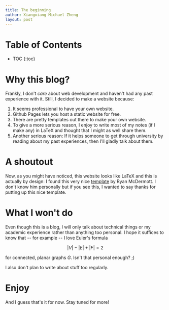 ```yaml
---
title: The beginning
author: Xiangxiang Michael Zheng
layout: post
---
```


# Table of Contents
* TOC
{:toc}


# Why this blog?

Frankly, I don't *care* about web development and haven't had any past experience with it. 
Still, I decided to make a website because:

1. It seems professional to have your own website. 
1. Github Pages lets you host a static website for free. 
1. There are pretty templates out there to make your own website. 
1. To give a more serious reason, I enjoy to write most of my notes (if I make any) in <span class="latex">L<span>a</span>T<span>e</span>X</span> and thought that I might as well share them. 
1. Another serious reason: If it helps someone to get through university by reading about my past experiences, then I'll gladly talk about them. 

# A shoutout

Now, as you might have noticed, this website looks like <span class="latex">L<span>a</span>T<span>e</span>X</span> and this is actually by design: I found this very nice [template](https://github.com/ryanmcdermott/jekyll-latex) by Ryan McDermott. I don't know him personally but if you see this, I wanted to say thanks for putting up this nice template.

# What I won't do

Even though this is a blog, I will only talk about technical things or my academic experience rather than anything too personal. 
I hope it suffices to know that -- for example -- I love Euler's formula 

$$ |V| - |E| + |F| = 2$$

for connected, planar graphs $G$. Isn't that personal enough? ;)

I also don't plan to write about stuff too regularly. 

# Enjoy

And I guess that's it for now. Stay tuned for more!